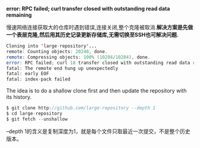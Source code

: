 **error: RPC failed; curl transfer closed with outstanding read data remaining**

慢速网络连接获取大的仓库时遇到错误,连接关闭,整个克隆被取消.**解决方案是先做一个表层克隆,然后用其历史记录更新存储库,无需切换至SSH也可解决问题.**

```java
Cloning into 'large-repository'...
remote: Counting objects: 20248, done.
remote: Compressing objects: 100% (10204/10204), done.
error: RPC failed; curl 18 transfer closed with outstanding read data remaining 
fatal: The remote end hung up unexpectedly
fatal: early EOF
fatal: index-pack failed
```

The idea is to do a shallow clone first and then update the repository with its history.


```java
$ git clone http://github.com/large-repository --depth 1
$ cd large-repository
$ git fetch --unshallow
```

–depth 1的含义是复制深度为1，就是每个文件只取最近一次提交，不是整个历史版本。


